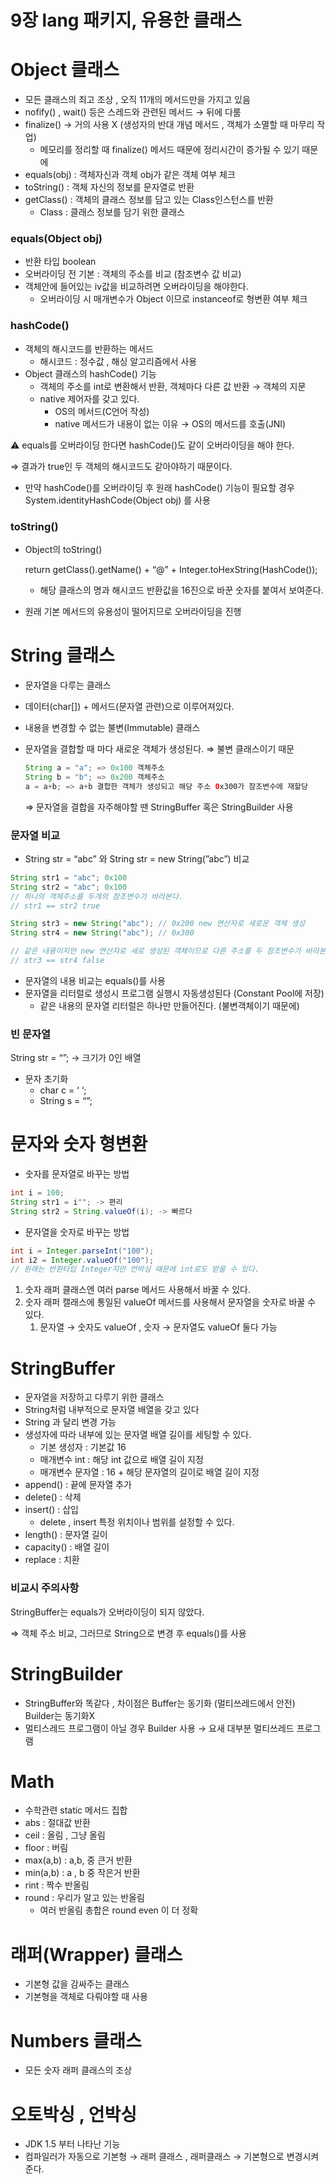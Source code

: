# 9장 lang 패키지, 유용한 클래스

# Object 클래스

- 모든 클래스의 최고 조상 , 오직 11개의 메서드만을 가지고 있음
- nofify() , wait() 등은 스레드와 관련된 메서드 → 뒤에 다룸
- finalize() → 거의 사용 X (생성자의 반대 개념 메서드 , 객체가 소멸할 때 마무리 작업)
    - 메모리를 정리할 때 finalize() 메서드 때문에 정리시간이 증가될 수 있기 때문에
- equals(obj) : 객체자신과 객체 obj가 같은 객체 여부 체크
- toString() : 객체 자신의 정보를 문자열로 반환
- getClass() : 객체의 클래스 정보를 담고 있는 Class인스턴스를 반환
    - Class : 클래스 정보를 담기 위한 클래스

### equals(Object obj)

- 반환 타입 boolean
- 오버라이딩 전 기본 : 객체의 주소를 비교 (참조변수 값 비교)
- 객체안에 들어있는 iv값을 비교하려면 오버라이딩을 해야한다.
    - 오버라이딩 시 매개변수가 Object 이므로 instanceof로 형변환 여부 체크

### hashCode()

- 객체의 해시코드를 반환하는 메서드
    - 해시코드 : 정수값 , 해싱 알고리즘에서 사용
- Object 클래스의 hashCode() 기능
    - 객체의 주소를 int로 변환해서 반환, 객체마다 다른 값 반환 → 객체의 지문
    - native 제어자를 갖고 있다.
        - OS의 메서드(C언어 작성)
        - native 메서드가 내용이 없는 이유 → OS의 메서드를 호출(JNI)

⚠️ equals를 오버라이딩 한다면 hashCode()도 같이 오버라이딩을 해야 한다.

⇒ 결과가 true인 두 객체의 해시코드도 같아야하기 때문이다.

- 만약 hashCode()를 오버라이딩 후 원래 hashCode() 기능이 필요할 경우 System.identityHashCode(Object obj) 를 사용

### toString()

- Object의 toString()
    
    return getClass().getName() + “@” + Integer.toHexString(HashCode());
    
    - 해당 클래스의 명과 해시코드 반환값을 16진으로 바꾼 숫자를 붙여서 보여준다.
- 원래 기본 메서드의 유용성이 떨어지므로 오버라이딩을 진행

# String 클래스

- 문자열을 다루는 클래스
- 데이터(char[]) + 메서드(문자열 관련)으로 이루어져있다.
- 내용을 변경할 수 없는 불변(Immutable) 클래스
- 문자열을 결합할 때 마다 새로운 객체가 생성된다. ⇒ 불변 클래스이기 때문
    
    ```java
    String a = "a"; => 0x100 객체주소
    String b = "b"; => 0x200 객체주소
    a = a+b; => a+b 결합한 객체가 생성되고 해당 주소 0x300가 참조변수에 재할당  
    ```
    
    ⇒ 문자열을 결합을 자주해야할 땐 StringBuffer 혹은 StringBuilder 사용
    

### 문자열 비교

- String str = “abc” 와 String str = new String(”abc”) 비교

```java
String str1 = "abc"; 0x100
String str2 = "abc"; 0x100
// 하나의 객체주소를 두개의 참조변수가 바라본다.
// str1 == str2 true

String str3 = new String("abc"); // 0x200 new 연산자로 새로운 객체 생성
String str4 = new String("abc"); // 0x300

// 같은 내용이지만 new 연산자로 새로 생성된 객체이므로 다른 주소를 두 참조변수가 바라본다.
// str3 == str4 false
```

- 문자열의 내용 비교는 equals()를 사용
- 문자열을 리터럴로 생성시 프로그램 실행시 자동생성된다 (Constant Pool에 저장)
    - 같은 내용의 문자열 리터럴은 하나만 만들어진다. (불변객체이기 때문에)

### 빈 문자열

String str = “”; → 크기가 0인 배열

- 문자 초기화
    - char c = ‘ ‘;
    - String s = “”;

# 문자와 숫자 형변환

- 숫자를 문자열로 바꾸는 방법

```java
int i = 100;
String str1 = i""; -> 편리
String str2 = String.valueOf(i); -> 빠르다 
```

- 문자열을 숫자로 바꾸는 방법

```java
int i = Integer.parseInt("100");
int i2 = Integer.valueOf("100"); 
// 원래는 반환타입 Integer지만 언박싱 때문에 int로도 받을 수 있다.
```

1. 숫자 래퍼 클래스엔 여러 parse 메서드 사용해서 바꿀 수 있다.
2. 숫자 래퍼 캘래스에 통일된 valueOf 메서드를 사용해서 문자열을 숫자로 바꿀 수 있다.
    1. 문자열 → 숫자도 valueOf , 숫자 → 문자열도 valueOf 둘다 가능

# StringBuffer

- 문자열을 저장하고 다루기 위한 클래스
- String처럼 내부적으로 문자열 배열을 갖고 있다
- String 과 달리 변경 가능
- 생성자에 따라 내부에 있는 문자열 배열 길이를 세팅할 수 있다.
    - 기본 생성자 : 기본값 16
    - 매개변수 int : 해당 int 값으로 배열 길이 지정
    - 매개변수 문자열 : 16 + 해당 문자열의 길이로 배열 길이 지정
- append() : 끝에 문자열 추가
- delete() : 삭제
- insert() : 삽입
    - delete , insert 특정 위치이나 범위를 설정할 수 있다.
- length() : 문자열 길이
- capacity() : 배열 길이
- replace : 치환

### 비교시 주의사항

StringBuffer는 equals가 오버라이딩이 되지 않았다.

⇒ 객체 주소 비교, 그러므로 String으로 변경 후 equals()를 사용

# StringBuilder

- StringBuffer와 똑같다 , 차이점은 Buffer는 동기화 (멀티쓰레드에서 안전) Builder는 동기화X
- 멀티스레드 프로그램이 아닐 경우 Builder 사용 → 요새 대부분 멀티쓰레드 프로그램

# Math

- 수학관련 static 메서드 집합
- abs : 절대값 반환
- ceil : 올림 , 그냥 올림
- floor : 버림
- max(a,b) : a,b, 중 큰거 반환
- min(a,b) : a , b 중 작은거 반환
- rint : 짝수 반올림
- round : 우리가 알고 있는 반올림
    - 여러 반올림 총합은 round even 이 더 정확

# 래퍼(Wrapper) 클래스

- 기본형 값을 감싸주는 클래스
- 기본형을 객체로 다뤄야할 때 사용

# Numbers 클래스

- 모든 숫자 래퍼 클래스의 조상

# 오토박싱 , 언박싱

- JDK 1.5 부터 나타난 기능
- 컴파일러가 자동으로 기본형 → 래퍼 클래스 , 래퍼클래스 → 기본형으로 변경시켜준다.